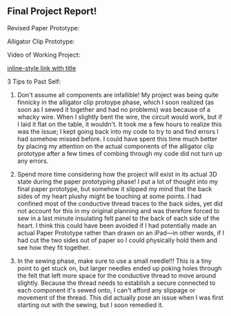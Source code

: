 ## Final Project Report!

Revised Paper Prototype:

Alligator Clip Prototype: 

Video of Working Project: 

[inline-style link with title](https://drive.google.com/file/d/1TyaArbwL5lOz7yWAmajtaeBXcJFralJC/view?usp=sharing "found here!")

3 Tips to Past Self:
1. Don't assume all components are infallible! My project was being quite finnicky in the alligator clip protoype phase, which I soon realized (as soon as I sewed it together and had no problems) was because of a whacky wire. When I slightly bent the wire, the circuit would work, but if I laid it flat on the table, it wouldn't. It took me a few hours to realize this was the issue; I kept going back into my code to try to and find errors I had somehow missed before. I could have spent this time much better by placing my attention on the actual components of the alligator clip prototype after a few times of combing through my code did not turn up any errors. 

2. Spend more time considering how the project will exist in its actual 3D state during the paper prototyping phase! I put a lot of thought into my final paper prototype, but somehow it slipped my mind that the back sides of my heart plushy might be touching at some points. I had confined most of the conductive thread traces to the back sides, yet did not account for this in my original planning and was therefore forced to sew in a last minute insulating felt panel to the back of each side of the heart. I think this could have been avoided if I had potentially made an actual Paper Prototype rather than drawn on an iPad—in other words, if I had cut the two sides out of paper so I could physically hold them and see how they fit together.

3. In the sewing phase, make sure to use a small needle!!! This is a tiny point to get stuck on, but larger needles ended up poking holes through the felt that left more space for the conductive thread to move around slightly. Because the thread needs to establish a secure connected to each component it's sewed onto, I can't afford any slippage or movement of the thread. This did actually pose an issue when I was first starting out with the sewing, but I soon remedied it. 
